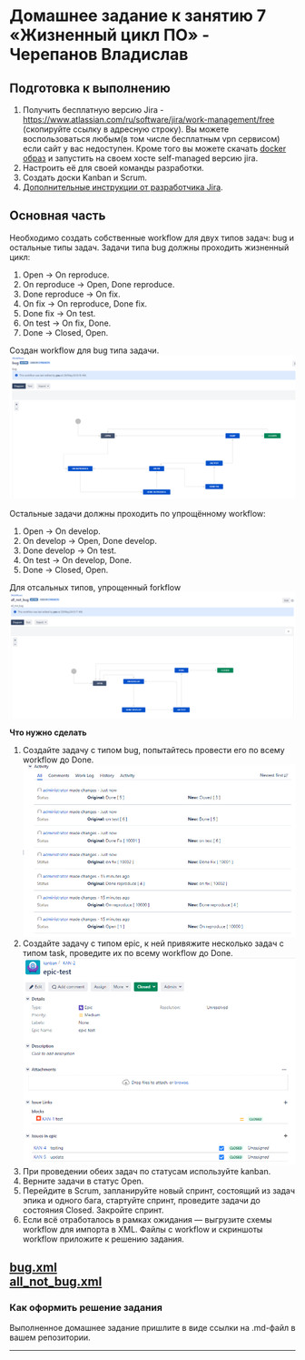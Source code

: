 # Домашнее задание к занятию 7 «Жизненный цикл ПО» - Черепанов Владислав

## Подготовка к выполнению

1. Получить бесплатную версию Jira - https://www.atlassian.com/ru/software/jira/work-management/free (скопируйте ссылку в адресную строку). Вы можете воспользоваться любым(в том числе бесплатным vpn сервисом) если сайт у вас недоступен. Кроме того вы можете скачать [docker образ](https://hub.docker.com/r/atlassian/jira-software/#) и запустить на своем хосте self-managed версию jira.
2. Настроить её для своей команды разработки.
3. Создать доски Kanban и Scrum.
4. [Дополнительные инструкции от разработчика Jira](https://support.atlassian.com/jira-cloud-administration/docs/import-and-export-issue-workflows/).

## Основная часть

Необходимо создать собственные workflow для двух типов задач: bug и остальные типы задач. Задачи типа bug должны проходить жизненный цикл:

1. Open -> On reproduce.
2. On reproduce -> Open, Done reproduce.
3. Done reproduce -> On fix.
4. On fix -> On reproduce, Done fix.
5. Done fix -> On test.
6. On test -> On fix, Done.
7. Done -> Closed, Open.  

Создан workflow для bug типа задачи.  
![bug](https://github.com/plusvaldis/mnt-homeworks-ansible/blob/MNT-video/09-ci-01-intro/img/bug.png)  

Остальные задачи должны проходить по упрощённому workflow:

1. Open -> On develop.
2. On develop -> Open, Done develop.
3. Done develop -> On test.
4. On test -> On develop, Done.
5. Done -> Closed, Open.  

Для отсальных типов, упрощенный forkflow  
![all_f](https://github.com/plusvaldis/mnt-homeworks-ansible/blob/MNT-video/09-ci-01-intro/img/all_f.png)  

**Что нужно сделать**

1. Создайте задачу с типом bug, попытайтесь провести его по всему workflow до Done.  
![bug_done](https://github.com/plusvaldis/mnt-homeworks-ansible/blob/MNT-video/09-ci-01-intro/img/bug_done.png)  
1. Создайте задачу с типом epic, к ней привяжите несколько задач с типом task, проведите их по всему workflow до Done.  
![epik_done](https://github.com/plusvaldis/mnt-homeworks-ansible/blob/MNT-video/09-ci-01-intro/img/epik_done.png)
1. При проведении обеих задач по статусам используйте kanban. 
1. Верните задачи в статус Open.
1. Перейдите в Scrum, запланируйте новый спринт, состоящий из задач эпика и одного бага, стартуйте спринт, проведите задачи до состояния Closed. Закройте спринт.
2. Если всё отработалось в рамках ожидания — выгрузите схемы workflow для импорта в XML. Файлы с workflow и скриншоты workflow приложите к решению задания.  

[bug.xml](https://github.com/plusvaldis/mnt-homeworks-ansible/blob/MNT-video/09-ci-01-intro/xml/bug.xml)  
[all_not_bug.xml](https://github.com/plusvaldis/mnt-homeworks-ansible/blob/MNT-video/09-ci-01-intro/xml/all_not_bug.xml)
---

### Как оформить решение задания

Выполненное домашнее задание пришлите в виде ссылки на .md-файл в вашем репозитории.

---
